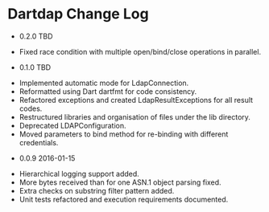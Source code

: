 # Dartdap Change Log

* 0.2.0 TBD

- Fixed race condition with multiple open/bind/close operations in parallel.

* 0.1.0 TBD

- Implemented automatic mode for LdapConnection.
- Reformatted using Dart dartfmt for code consistency.
- Refactored exceptions and created LdapResultExceptions for all result codes.
- Restructured libraries and organisation of files under the lib directory.
- Deprecated LDAPConfiguration.
- Moved parameters to bind method for re-binding with different credentials.

* 0.0.9 2016-01-15

- Hierarchical logging support added.
- More bytes received than for one ASN.1 object parsing fixed.
- Extra checks on substring filter pattern added.
- Unit tests refactored and execution requirements documented.

